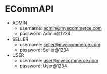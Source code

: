 # ECommAPI

- ADMIN
    - username: admin@myecommerce.com
	- password: Admin@1234
- SELLER
    - username: seller@myecommerce.com
	- password: Seller@1234
- USER
    - username: user@myecommerce.com
	- password: User@1234